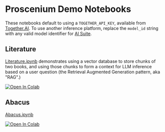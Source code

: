 # Proscenium Demo Notebooks

These notebooks default to using a `TOGETHER_API_KEY`, available from [Together.AI](https://together.ai/).
To use another inference platform, replace the `model_id` string with any valid
model identifier for [AI Suite](https://github.com/andrewyng/aisuite/).

## Literature

[Literature.ipynb](./Literature.ipynb) demonstrates using a vector database to store chunks of two books,
and using those chunks to form a context for LLM inference based on a user question (the Retrieval Augmented Generation pattern, aka "RAG".)

<a target="_blank" href="https://colab.research.google.com/github/The-AI-Alliance/proscenium/blob/main/notebooks/Literature.ipynb">
<img src="https://colab.research.google.com/assets/colab-badge.svg" alt="Open In Colab"/>
</a>

## Abacus

[Abacus.ipynb](./Abacus.ipynb)

<a target="_blank" href="https://colab.research.google.com/github/The-AI-Alliance/proscenium/blob/main/notebooks/Abacus-Tools.ipynb">
<img src="https://colab.research.google.com/assets/colab-badge.svg" alt="Open In Colab"/>
</a>
